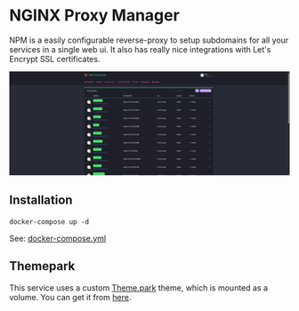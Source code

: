 # NGINX Proxy Manager

NPM is a easily configurable reverse-proxy to setup subdomains for all your services in a single web ui. It also has really nice integrations with Let's Encrypt SSL certificates.

![NPM Interface](./image.png)

## Installation

```
docker-compose up -d
```

See: [docker-compose.yml](./docker-compose.yml)

## Themepark

This service uses a custom [Theme.park](https://theme-park.dev) theme, which is mounted as a volume. You can get it from [here](https://docs.theme-park.dev/themes/nginx-proxy-manager/).
